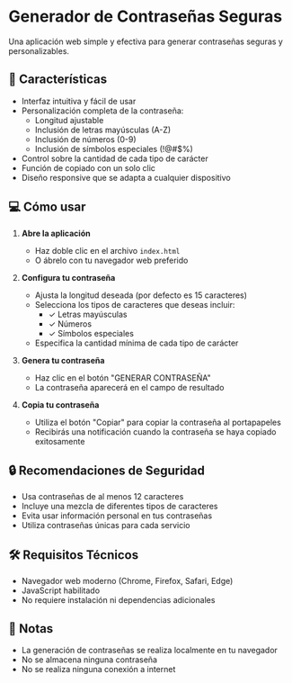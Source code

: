# Generador de Contraseñas Seguras

Una aplicación web simple y efectiva para generar contraseñas seguras y personalizables.

## 🚀 Características

- Interfaz intuitiva y fácil de usar
- Personalización completa de la contraseña:
  - Longitud ajustable
  - Inclusión de letras mayúsculas (A-Z)
  - Inclusión de números (0-9)
  - Inclusión de símbolos especiales (!@#$%)
- Control sobre la cantidad de cada tipo de carácter
- Función de copiado con un solo clic
- Diseño responsive que se adapta a cualquier dispositivo

## 💻 Cómo usar

1. **Abre la aplicación**
   - Haz doble clic en el archivo `index.html`
   - O ábrelo con tu navegador web preferido

2. **Configura tu contraseña**
   - Ajusta la longitud deseada (por defecto es 15 caracteres)
   - Selecciona los tipos de caracteres que deseas incluir:
     - ✓ Letras mayúsculas
     - ✓ Números
     - ✓ Símbolos especiales
   - Especifica la cantidad mínima de cada tipo de carácter

3. **Genera tu contraseña**
   - Haz clic en el botón "GENERAR CONTRASEÑA"
   - La contraseña aparecerá en el campo de resultado

4. **Copia tu contraseña**
   - Utiliza el botón "Copiar" para copiar la contraseña al portapapeles
   - Recibirás una notificación cuando la contraseña se haya copiado exitosamente

## 🔒 Recomendaciones de Seguridad

- Usa contraseñas de al menos 12 caracteres
- Incluye una mezcla de diferentes tipos de caracteres
- Evita usar información personal en tus contraseñas
- Utiliza contraseñas únicas para cada servicio

## 🛠️ Requisitos Técnicos

- Navegador web moderno (Chrome, Firefox, Safari, Edge)
- JavaScript habilitado
- No requiere instalación ni dependencias adicionales

## 📝 Notas

- La generación de contraseñas se realiza localmente en tu navegador
- No se almacena ninguna contraseña
- No se realiza ninguna conexión a internet
